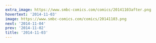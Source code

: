 ```yaml
---
extra_image: https://www.smbc-comics.com/comics/20141103after.png
hovertext: '2014-11-03'
image: https://www.smbc-comics.com/comics/20141103.png
next: '2014-11-04'
prev: '2014-11-02'
title: '2014-11-03'
---
```

